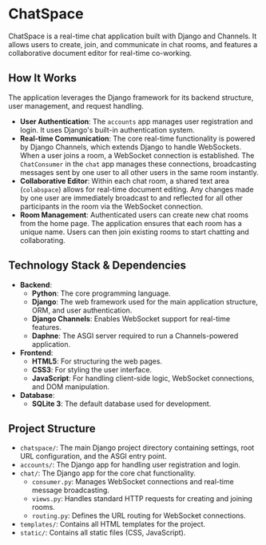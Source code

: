 # ChatSpace

ChatSpace is a real-time chat application built with Django and Channels. It allows users to create, join, and communicate in chat rooms, and features a collaborative document editor for real-time co-working.

## How It Works

The application leverages the Django framework for its backend structure, user management, and request handling.

*   **User Authentication**: The `accounts` app manages user registration and login. It uses Django's built-in authentication system.
*   **Real-time Communication**: The core real-time functionality is powered by Django Channels, which extends Django to handle WebSockets. When a user joins a room, a WebSocket connection is established. The `ChatConsumer` in the `chat` app manages these connections, broadcasting messages sent by one user to all other users in the same room instantly.
*   **Collaborative Editor**: Within each chat room, a shared text area (`colabspace`) allows for real-time document editing. Any changes made by one user are immediately broadcast to and reflected for all other participants in the room via the WebSocket connection.
*   **Room Management**: Authenticated users can create new chat rooms from the home page. The application ensures that each room has a unique name. Users can then join existing rooms to start chatting and collaborating.

## Technology Stack & Dependencies

*   **Backend**:
    *   **Python**: The core programming language.
    *   **Django**: The web framework used for the main application structure, ORM, and user authentication.
    *   **Django Channels**: Enables WebSocket support for real-time features.
    *   **Daphne**: The ASGI server required to run a Channels-powered application.
*   **Frontend**:
    *   **HTML5**: For structuring the web pages.
    *   **CSS3**: For styling the user interface.
    *   **JavaScript**: For handling client-side logic, WebSocket connections, and DOM manipulation.
*   **Database**:
    *   **SQLite 3**: The default database used for development.

## Project Structure

*   `chatspace/`: The main Django project directory containing settings, root URL configuration, and the ASGI entry point.
*   `accounts/`: The Django app for handling user registration and login.
*   `chat/`: The Django app for the core chat functionality.
    *   `consumer.py`: Manages WebSocket connections and real-time message broadcasting.
    *   `views.py`: Handles standard HTTP requests for creating and joining rooms.
    *   `routing.py`: Defines the URL routing for WebSocket connections.
*   `templates/`: Contains all HTML templates for the project.
*   `static/`: Contains all static files (CSS, JavaScript).
